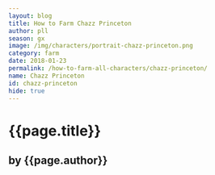```yaml
---
layout: blog
title: How to Farm Chazz Princeton
author: pll
season: gx
image: /img/characters/portrait-chazz-princeton.png
category: farm
date: 2018-01-23
permalink: /how-to-farm-all-characters/chazz-princeton/
name: Chazz Princeton
id: chazz-princeton
hide: true
---
```


# {{page.title}}
## by {{page.author}}